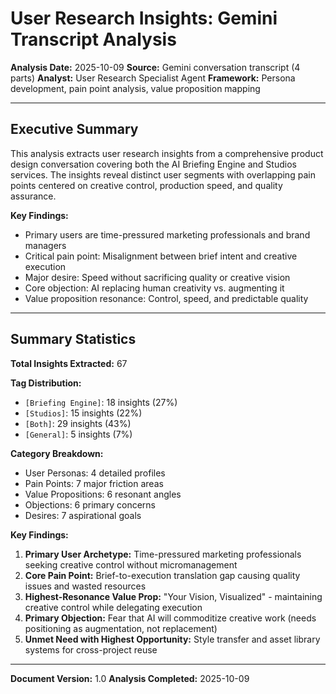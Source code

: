 # User Research Insights: Gemini Transcript Analysis

**Analysis Date:** 2025-10-09
**Source:** Gemini conversation transcript (4 parts)
**Analyst:** User Research Specialist Agent
**Framework:** Persona development, pain point analysis, value proposition mapping

---

## Executive Summary

This analysis extracts user research insights from a comprehensive product design conversation covering both the AI Briefing Engine and Studios services. The insights reveal distinct user segments with overlapping pain points centered on creative control, production speed, and quality assurance.

**Key Findings:**
- Primary users are time-pressured marketing professionals and brand managers
- Critical pain point: Misalignment between brief intent and creative execution
- Major desire: Speed without sacrificing quality or creative vision
- Core objection: AI replacing human creativity vs. augmenting it
- Value proposition resonance: Control, speed, and predictable quality

---

## Summary Statistics

**Total Insights Extracted:** 67

**Tag Distribution:**
- `[Briefing Engine]`: 18 insights (27%)
- `[Studios]`: 15 insights (22%)
- `[Both]`: 29 insights (43%)
- `[General]`: 5 insights (7%)

**Category Breakdown:**
- User Personas: 4 detailed profiles
- Pain Points: 7 major friction areas
- Value Propositions: 6 resonant angles
- Objections: 6 primary concerns
- Desires: 7 aspirational goals

**Key Findings:**

1. **Primary User Archetype:** Time-pressured marketing professionals seeking creative control without micromanagement
2. **Core Pain Point:** Brief-to-execution translation gap causing quality issues and wasted resources
3. **Highest-Resonance Value Prop:** "Your Vision, Visualized" - maintaining creative control while delegating execution
4. **Primary Objection:** Fear that AI will commoditize creative work (needs positioning as augmentation, not replacement)
5. **Unmet Need with Highest Opportunity:** Style transfer and asset library systems for cross-project reuse

---

**Document Version:** 1.0
**Analysis Completed:** 2025-10-09
